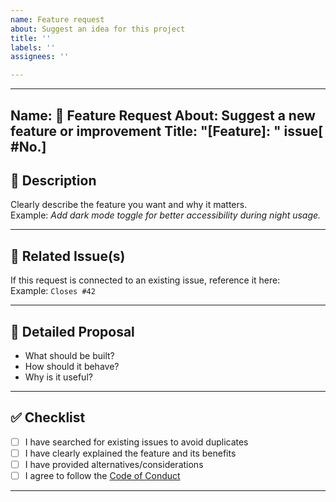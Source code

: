 ```yaml
---
name: Feature request
about: Suggest an idea for this project
title: ''
labels: ''
assignees: ''

---
```


---
Name: 🚀 Feature Request
About: Suggest a new feature or improvement
Title: "[Feature]: <Short descriptive title>"
issue[ #No.]
---

## 📌 Description
Clearly describe the feature you want and why it matters.  
Example: *Add dark mode toggle for better accessibility during night usage.*

---

## 🔢 Related Issue(s)
If this request is connected to an existing issue, reference it here:  
Example: `Closes #42`

---

## 📝 Detailed Proposal
- What should be built?  
- How should it behave?  
- Why is it useful?

---

## ✅ Checklist
- [ ] I have searched for existing issues to avoid duplicates  
- [ ] I have clearly explained the feature and its benefits  
- [ ] I have provided alternatives/considerations  
- [ ] I agree to follow the [Code of Conduct](../CODE_OF_CONDUCT.md)  

---
